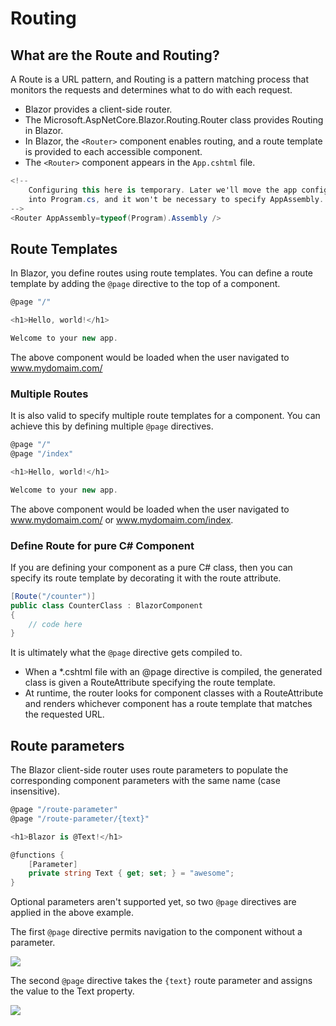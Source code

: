 # Routing

## What are the Route and Routing?

A Route is a URL pattern, and Routing is a pattern matching process that monitors the requests and determines what to do with each request.

 - Blazor provides a client-side router. 
 - The Microsoft.AspNetCore.Blazor.Routing.Router class provides Routing in Blazor.
 - In Blazor, the `<Router>` component enables routing, and a route template is provided to each accessible component. 
 - The `<Router>` component appears in the `App.cshtml` file.

```csharp
<!--
    Configuring this here is temporary. Later we'll move the app config
    into Program.cs, and it won't be necessary to specify AppAssembly.
-->
<Router AppAssembly=typeof(Program).Assembly />
```

## Route Templates

In Blazor, you define routes using route templates. You can define a route template by adding the `@page` directive to the top of a component.

```csharp
@page "/"

<h1>Hello, world!</h1>

Welcome to your new app.
```

The above component would be loaded when the user navigated to www.mydomaim.com/

### Multiple Routes

It is also valid to specify multiple route templates for a component. You can achieve this by defining multiple `@page` directives.

```csharp
@page "/"
@page "/index"

<h1>Hello, world!</h1>

Welcome to your new app.
```

The above component would be loaded when the user navigated to www.mydomaim.com/ or www.mydomaim.com/index.

### Define Route for pure C# Component

If you are defining your component as a pure C# class, then you can specify its route template by decorating it with the route attribute. 

```csharp
[Route("/counter")]
public class CounterClass : BlazorComponent
{
    // code here
}
```

It is ultimately what the `@page` directive gets compiled to.

 - When a *.cshtml file with an @page directive is compiled, the generated class is given a RouteAttribute specifying the route template. 
 - At runtime, the router looks for component classes with a RouteAttribute and renders whichever component has a route template that matches the requested URL.

## Route parameters

The Blazor client-side router uses route parameters to populate the corresponding component parameters with the same name (case insensitive).

```csharp
@page "/route-parameter"
@page "/route-parameter/{text}"

<h1>Blazor is @Text!</h1>

@functions {
    [Parameter]
    private string Text { get; set; } = "awesome";
}
```

Optional parameters aren't supported yet, so two `@page` directives are applied in the above example. 

The first `@page` directive permits navigation to the component without a parameter. 

<img src="https://raw.githubusercontent.com/zzzprojects/tutorial4.net/master/blazor-tutorial/images/route-parameter-1.png">

The second `@page` directive takes the `{text}` route parameter and assigns the value to the Text property.

<img src="https://raw.githubusercontent.com/zzzprojects/tutorial4.net/master/blazor-tutorial/images/route-parameter-2.png">
